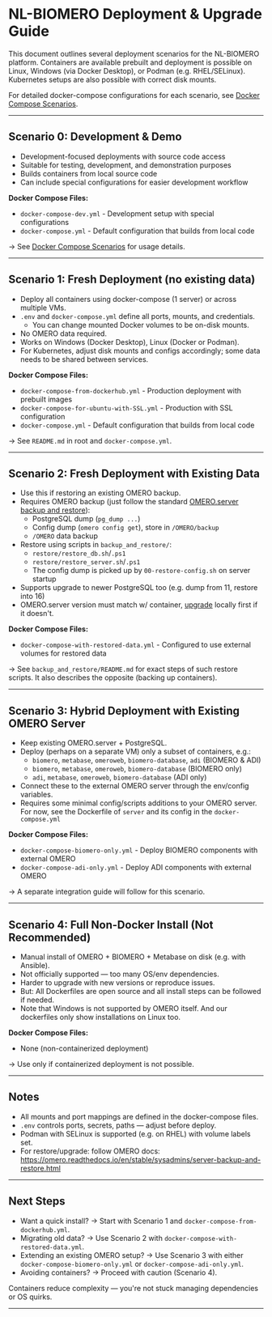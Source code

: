 # NL-BIOMERO Deployment & Upgrade Guide

This document outlines several deployment scenarios for the NL-BIOMERO platform.
Containers are available prebuilt and deployment is possible on Linux, Windows (via Docker Desktop), or Podman (e.g. RHEL/SELinux). Kubernetes setups are also possible with correct disk mounts.

For detailed docker-compose configurations for each scenario, see [Docker Compose Scenarios](docker-compose-scenarios.md).

---

## Scenario 0: Development & Demo

- Development-focused deployments with source code access
- Suitable for testing, development, and demonstration purposes
- Builds containers from local source code
- Can include special configurations for easier development workflow

**Docker Compose Files:**
- `docker-compose-dev.yml` - Development setup with special configurations
- `docker-compose.yml` - Default configuration that builds from local code

→ See [Docker Compose Scenarios](docker-compose-scenarios.md) for usage details.

---

## Scenario 1: Fresh Deployment (no existing data)

- Deploy all containers using docker-compose (1 server) or across multiple VMs.
- `.env` and `docker-compose.yml` define all ports, mounts, and credentials.
    - You can change mounted Docker volumes to be on-disk mounts.
- No OMERO data required.
- Works on Windows (Docker Desktop), Linux (Docker or Podman).
- For Kubernetes, adjust disk mounts and configs accordingly; some data needs to be shared between services.

**Docker Compose Files:**
- `docker-compose-from-dockerhub.yml` - Production deployment with prebuilt images
- `docker-compose-for-ubuntu-with-SSL.yml` - Production with SSL configuration
- `docker-compose.yml` - Default configuration that builds from local code

→ See `README.md` in root and `docker-compose.yml`.

---

## Scenario 2: Fresh Deployment with Existing Data

- Use this if restoring an existing OMERO backup.
- Requires OMERO backup (just follow the standard [OMERO.server backup and restore](https://omero.readthedocs.io/en/stable/sysadmins/server-backup-and-restore.html#backing-up-omero)):
  - PostgreSQL dump (`pg_dump ...`)
  - Config dump (`omero config get`), store in `/OMERO/backup`
  - `/OMERO` data backup
- Restore using scripts in `backup_and_restore/`:
  - `restore/restore_db.sh`/`.ps1`
  - `restore/restore_server.sh`/`.ps1`
  - The config dump is picked up by `00-restore-config.sh` on server startup
- Supports upgrade to newer PostgreSQL too (e.g. dump from 11, restore into 16)
- OMERO.server version must match w/ container, [upgrade](https://omero.readthedocs.io/en/stable/sysadmins/index.html#upgrading) locally first if it doesn't.

**Docker Compose Files:**
- `docker-compose-with-restored-data.yml` - Configured to use external volumes for restored data

→ See `backup_and_restore/README.md` for exact steps of such restore scripts.
It also describes the opposite (backing up containers).

---

## Scenario 3: Hybrid Deployment with Existing OMERO Server

- Keep existing OMERO.server + PostgreSQL.
- Deploy (perhaps on a separate VM) only a subset of containers, e.g.:
  - `biomero`, `metabase`, `omeroweb`, `biomero-database`, `adi` (BIOMERO & ADI)
  - `biomero`, `metabase`, `omeroweb`, `biomero-database` (BIOMERO only)
  - `adi`, `metabase`, `omeroweb`, `biomero-database`  (ADI only)
- Connect these to the external OMERO server through the env/config variables.
- Requires some minimal config/scripts additions to your OMERO server. For now, see the Dockerfile of `server` and its config in the `docker-compose.yml` 

**Docker Compose Files:**
- `docker-compose-biomero-only.yml` - Deploy BIOMERO components with external OMERO
- `docker-compose-adi-only.yml` - Deploy ADI components with external OMERO

→ A separate integration guide will follow for this scenario.

---

## Scenario 4: Full Non-Docker Install (Not Recommended)

- Manual install of OMERO + BIOMERO + Metabase on disk (e.g. with Ansible).
- Not officially supported — too many OS/env dependencies.
- Harder to upgrade with new versions or reproduce issues.
- But: All Dockerfiles are open source and all install steps can be followed if needed.
- Note that Windows is not supported by OMERO itself. And our dockerfiles only show installations on Linux too.

**Docker Compose Files:**
- None (non-containerized deployment)

→ Use only if containerized deployment is not possible.

---

## Notes

- All mounts and port mappings are defined in the docker-compose files.
- `.env` controls ports, secrets, paths — adjust before deploy.
- Podman with SELinux is supported (e.g. on RHEL) with volume labels set.
- For restore/upgrade: follow OMERO docs: https://omero.readthedocs.io/en/stable/sysadmins/server-backup-and-restore.html

---

## Next Steps

- Want a quick install? → Start with Scenario 1 and `docker-compose-from-dockerhub.yml`.
- Migrating old data? → Use Scenario 2 with `docker-compose-with-restored-data.yml`.
- Extending an existing OMERO setup? → Use Scenario 3 with either `docker-compose-biomero-only.yml` or `docker-compose-adi-only.yml`.
- Avoiding containers? → Proceed with caution (Scenario 4).

Containers reduce complexity — you're not stuck managing dependencies or OS quirks.

---

